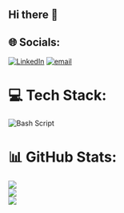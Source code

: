 ## Hi there 👋


## 🌐 Socials:
[![LinkedIn](https://img.shields.io/badge/LinkedIn-%230077B5.svg?logo=linkedin&logoColor=white)](https://linkedin.com/in/https://www.linkedin.com/in/pedro-h-evaristo-galv%C3%A3o-71a727216/) [![email](https://img.shields.io/badge/Email-D14836?logo=gmail&logoColor=white)](mailto:galvaoevaristo@gmail.com) 

# 💻 Tech Stack:
![Bash Script](https://img.shields.io/badge/bash_script-%23121011.svg?style=flat&logo=gnu-bash&logoColor=white)
# 📊 GitHub Stats:
![](https://github-readme-stats.vercel.app/api?username=pegalvao&theme=nightowl&hide_border=false&include_all_commits=false&count_private=false)<br/>
![](https://github-readme-streak-stats.herokuapp.com/?user=pegalvao&theme=nightowl&hide_border=false)<br/>
![](https://github-readme-stats.vercel.app/api/top-langs/?username=pegalvao&theme=nightowl&hide_border=false&include_all_commits=false&count_private=false&layout=compact)

<!-- Proudly created with GPRM ( https://gprm.itsvg.in ) -->
